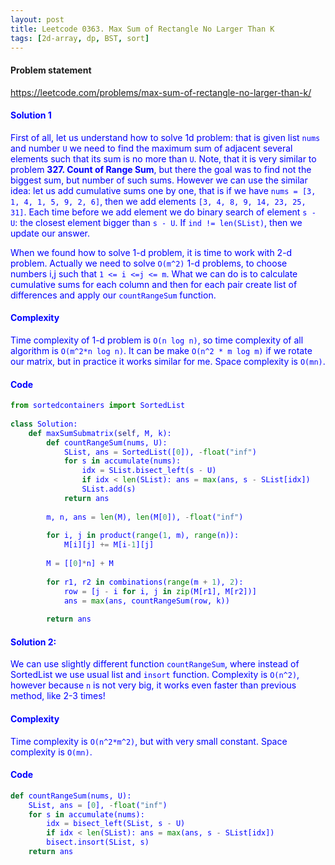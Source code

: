 ```yaml
---
layout: post
title: Leetcode 0363. Max Sum of Rectangle No Larger Than K
tags: [2d-array, dp, BST, sort]
---
```


#### Problem statement

<a href="https://leetcode.com/problems/max-sum-of-rectangle-no-larger-than-k/"> <font color = blue>https://leetcode.com/problems/max-sum-of-rectangle-no-larger-than-k/

#### Solution 1
First of all, let us understand how to solve 1d problem: that is given list `nums` and number `U` we need to find the maximum sum of adjacent several elements such that its sum is no more than `U`. Note, that it is very similar to problem **327. Count of Range Sum**, but there the goal was to find not the biggest sum, but number of such sums. However we can use the similar idea: let us add cumulative sums one by one, that is if we have `nums = [3, 1, 4, 1, 5, 9, 2, 6]`, then we add elements `[3, 4, 8, 9, 14, 23, 25, 31]`. Each time before we add element we do binary search of element `s - U`: the closest element bigger than `s - U`. If `ind != len(SList)`, then we update our answer.

When we found how to solve 1-d problem, it is time to work with 2-d problem. Actually we need to solve `O(m^2)` 1-d problems, to choose numbers i,j such that `1 <= i <=j <= m`. What we can do is to calculate cumulative sums for each column and then for each pair create list of differences and apply our `countRangeSum` function.

#### Complexity
Time complexity of 1-d problem is `O(n log n)`, so time complexity of all algorithm is `O(m^2*n log n)`. It can be make `O(n^2 * m log m)` if we rotate our matrix, but in practice it works similar for me. Space complexity is `O(mn)`.

#### Code
```python
from sortedcontainers import SortedList
    
class Solution:
    def maxSumSubmatrix(self, M, k):
        def countRangeSum(nums, U):
            SList, ans = SortedList([0]), -float("inf")
            for s in accumulate(nums):
                idx = SList.bisect_left(s - U) 
                if idx < len(SList): ans = max(ans, s - SList[idx])        
                SList.add(s)
            return ans
        
        m, n, ans = len(M), len(M[0]), -float("inf")
        
        for i, j in product(range(1, m), range(n)):
            M[i][j] += M[i-1][j]
                
        M = [[0]*n] + M
        
        for r1, r2 in combinations(range(m + 1), 2):
            row = [j - i for i, j in zip(M[r1], M[r2])]
            ans = max(ans, countRangeSum(row, k))
            
        return ans
```

#### Solution 2:

We can use slightly different function `countRangeSum`, where instead of SortedList we use usual list and `insort` function. Complexity is `O(n^2)`, however because `n` is not very big, it works even faster than previous method, like 2-3 times!

#### Complexity
Time complexity is `O(n^2*m^2)`, but with very small constant. Space complexity is `O(mn)`.

#### Code
```python
def countRangeSum(nums, U):
    SList, ans = [0], -float("inf")
    for s in accumulate(nums):
        idx = bisect_left(SList, s - U) 
        if idx < len(SList): ans = max(ans, s - SList[idx])        
        bisect.insort(SList, s)
    return ans
```
